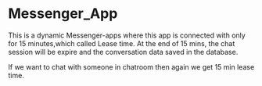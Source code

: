 # Messenger_App

This is a dynamic Messenger-apps where this app is connected with only for 15 minutes,which called Lease time. At the end of 15 mins, the chat session will be expire and the conversation data saved in the database.

If we want to chat with someone in chatroom then again we get 15 min lease time.

